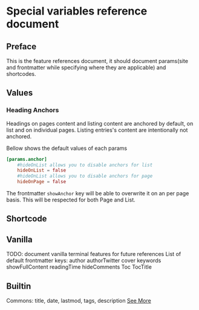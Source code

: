 # Special variables reference document
## Preface
This is the feature references document, it should document params(site and frontmatter while specifying where they are applicable) and shortcodes.

## Values

### Heading Anchors
Headings on pages content and listing content are anchored by default, on list and on individual pages. Listing entries's content are intentionally not anchored.

Bellow shows the default values of each params
```toml
[params.anchor]
    #hideOnList allows you to disable anchors for list
    hideOnList = false
    #hideOnList allows you to disable anchors for page
    hideOnPage = false
```

The frontmatter `showAnchor` key will be able to overwrite it on an per page basis. This will be respected for both Page and List.

## Shortcode

## Vanilla
TODO: document vanilla terminal features for future references
List of default frontmatter keys:
author
authorTwitter
cover
keywords
showFullContent
readingTime
hideComments
Toc
TocTitle

## Builtin
Commons: title, date, lastmod, tags, description
[See More](https://gohugo.io/content-management/front-matter/#front-matter-cascade)
